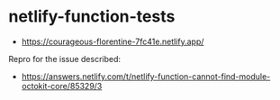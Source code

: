 # netlify-function-tests

- https://courageous-florentine-7fc41e.netlify.app/

Repro for the issue described:
- https://answers.netlify.com/t/netlify-function-cannot-find-module-octokit-core/85329/3
